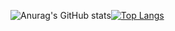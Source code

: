 
 

![Anurag's GitHub stats](https://github-readme-stats.vercel.app/api?username=IbraChar03&hide=stars&theme=radical&show_icons=true)[![Top Langs](https://github-readme-stats.vercel.app/api/top-langs/?username=IbraChar03&hide_progress=true&theme=radical&langs_count=10)](https://github.com/IbraChar03/github-readme-stats) 
